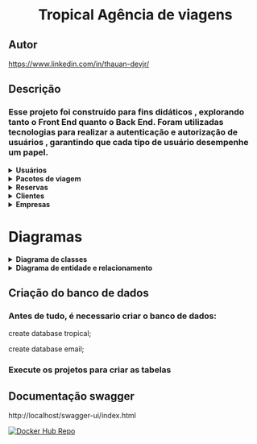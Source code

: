 
# <div align="center" >Tropical Agência de viagens</div>
## Autor 
https://www.linkedin.com/in/thauan-devjr/

## Descrição 

### Esse projeto  foi construído para fins didáticos , explorando tanto o Front End  quanto o Back End. Foram utilizadas tecnologias para realizar a autenticação e autorização de usuários , garantindo que cada tipo de usuário desempenhe um papel.

<details>
    <summary><b>Usuários</b></summary>
    <img src="./database/Users.png" alt="Users">
</details>

<details>
    <summary><b>Pacotes de viagem</b></summary>
    <img src="./database/Travel packages.png" alt="Travel Packages">
</details>

<details>
    <summary><b>Reservas</b></summary>
    <img src="./database/Reserves.png" alt="Reserves">
</details>
<details>
    <summary><b>Clientes</b></summary>
    <img src="./database/Clients.png" alt="Clients">
</details>
<details>
    <summary><b>Empresas</b></summary>
    <img src="./database/Enterprise.png" alt="Enterprises">
</details>

# Diagramas
<details>
    <summary><b>Diagrama de classes</b></summary>
    <img src="./database/Diagrama de classes.png" alt="Categorias">
    <summary><b>Diagrama de classes Ms email</b></summary>
    <img src="./database/Class Diagram Ms Email.png" alt="Categorias">
</details>
<details>
    <summary><b>Diagrama de entidade e relacionamento</b></summary>
    <img src="./database/DER.png" alt="Categorias">
    <summary><b>Diagrama de entidade e relacionamento Ms Email</b></summary>
    <img src="./database/DER MSemail .png" alt="Categorias">
</details>


## Criação do banco de dados
### Antes de tudo, é necessario criar o banco de dados:

create database tropical;

create database email;

### Execute os projetos para criar as tabelas

## Documentação swagger
http://localhost/swagger-ui/index.html


[![Docker Hub Repo](https://img.shields.io/docker/pulls/thauans/tropical.svg)](https://hub.docker.com/repository/docker/thauans/tropical)